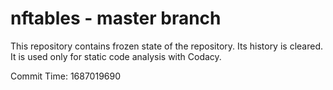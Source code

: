 # nftables - master branch

This repository contains frozen state of the repository.
Its history is cleared. It is used only for static code
analysis with Codacy.

Commit Time: 1687019690